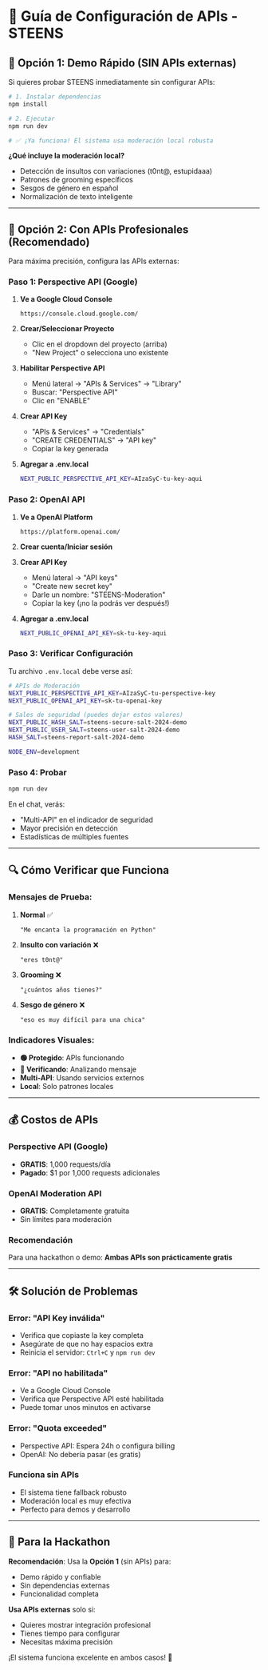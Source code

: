# 🔧 Guía de Configuración de APIs - STEENS

## 🚀 **Opción 1: Demo Rápido (SIN APIs externas)**

Si quieres probar STEENS inmediatamente sin configurar APIs:

```bash
# 1. Instalar dependencias
npm install

# 2. Ejecutar
npm run dev

# ✅ ¡Ya funciona! El sistema usa moderación local robusta
```

**¿Qué incluye la moderación local?**
- Detección de insultos con variaciones (t0nt@, estupidaaa)
- Patrones de grooming específicos
- Sesgos de género en español
- Normalización de texto inteligente

---

## 🌟 **Opción 2: Con APIs Profesionales (Recomendado)**

Para máxima precisión, configura las APIs externas:

### **Paso 1: Perspective API (Google)**

1. **Ve a Google Cloud Console**
   ```
   https://console.cloud.google.com/
   ```

2. **Crear/Seleccionar Proyecto**
   - Clic en el dropdown del proyecto (arriba)
   - "New Project" o selecciona uno existente

3. **Habilitar Perspective API**
   - Menú lateral → "APIs & Services" → "Library"
   - Buscar: "Perspective API"
   - Clic en "ENABLE"

4. **Crear API Key**
   - "APIs & Services" → "Credentials"
   - "CREATE CREDENTIALS" → "API key"
   - Copiar la key generada

5. **Agregar a .env.local**
   ```bash
   NEXT_PUBLIC_PERSPECTIVE_API_KEY=AIzaSyC-tu-key-aqui
   ```

### **Paso 2: OpenAI API**

1. **Ve a OpenAI Platform**
   ```
   https://platform.openai.com/
   ```

2. **Crear cuenta/Iniciar sesión**

3. **Crear API Key**
   - Menú lateral → "API keys"
   - "Create new secret key"
   - Darle un nombre: "STEENS-Moderation"
   - Copiar la key (¡no la podrás ver después!)

4. **Agregar a .env.local**
   ```bash
   NEXT_PUBLIC_OPENAI_API_KEY=sk-tu-key-aqui
   ```

### **Paso 3: Verificar Configuración**

Tu archivo `.env.local` debe verse así:

```bash
# APIs de Moderación
NEXT_PUBLIC_PERSPECTIVE_API_KEY=AIzaSyC-tu-perspective-key
NEXT_PUBLIC_OPENAI_API_KEY=sk-tu-openai-key

# Sales de seguridad (puedes dejar estos valores)
NEXT_PUBLIC_HASH_SALT=steens-secure-salt-2024-demo
NEXT_PUBLIC_USER_SALT=steens-user-salt-2024-demo
HASH_SALT=steens-report-salt-2024-demo

NODE_ENV=development
```

### **Paso 4: Probar**

```bash
npm run dev
```

En el chat, verás:
- "Multi-API" en el indicador de seguridad
- Mayor precisión en detección
- Estadísticas de múltiples fuentes

---

## 🔍 **Cómo Verificar que Funciona**

### **Mensajes de Prueba:**

1. **Normal** ✅
   ```
   "Me encanta la programación en Python"
   ```

2. **Insulto con variación** ❌
   ```
   "eres t0nt@"
   ```

3. **Grooming** ❌
   ```
   "¿cuántos años tienes?"
   ```

4. **Sesgo de género** ❌
   ```
   "eso es muy difícil para una chica"
   ```

### **Indicadores Visuales:**

- **🟢 Protegido**: APIs funcionando
- **🔄 Verificando**: Analizando mensaje
- **Multi-API**: Usando servicios externos
- **Local**: Solo patrones locales

---

## 💰 **Costos de APIs**

### **Perspective API (Google)**
- **GRATIS**: 1,000 requests/día
- **Pagado**: $1 por 1,000 requests adicionales

### **OpenAI Moderation API**
- **GRATIS**: Completamente gratuita
- Sin límites para moderación

### **Recomendación**
Para una hackathon o demo: **Ambas APIs son prácticamente gratis**

---

## 🛠️ **Solución de Problemas**

### **Error: "API Key inválida"**
- Verifica que copiaste la key completa
- Asegúrate de que no hay espacios extra
- Reinicia el servidor: `Ctrl+C` y `npm run dev`

### **Error: "API no habilitada"**
- Ve a Google Cloud Console
- Verifica que Perspective API esté habilitada
- Puede tomar unos minutos en activarse

### **Error: "Quota exceeded"**
- Perspective API: Espera 24h o configura billing
- OpenAI: No debería pasar (es gratis)

### **Funciona sin APIs**
- El sistema tiene fallback robusto
- Moderación local es muy efectiva
- Perfecto para demos y desarrollo

---

## 🎯 **Para la Hackathon**

**Recomendación**: Usa la **Opción 1** (sin APIs) para:
- Demo rápido y confiable
- Sin dependencias externas
- Funcionalidad completa

**Usa APIs externas** solo si:
- Quieres mostrar integración profesional
- Tienes tiempo para configurar
- Necesitas máxima precisión

¡El sistema funciona excelente en ambos casos! 🚀